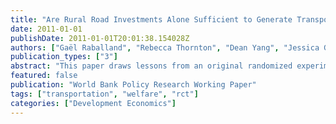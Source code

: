 ```yaml
---
title: "Are Rural Road Investments Alone Sufficient to Generate Transport Flows? Lessons from a Randomized Experiment in Rural Malawi and Policy Implications"
date: 2011-01-01
publishDate: 2011-01-01T20:01:38.154028Z
authors: ["Gaël Raballand", "Rebecca Thornton", "Dean Yang", "Jessica Goldberg", "Niall Keleher", "Annika Müller"]
publication_types: ["3"]
abstract: "This paper draws lessons from an original randomized experiment in Malawi. In order to understand why roads in relatively good condition in rural areas may not be used by buses, a minibus service was subsidized over a six-month period over a distance of 20 kilometers to serve five villages. Using randomly allocated prices for use of the bus, this experiment demonstrates that at very low prices, bus usage is high. Bus usage decreases rapidly with increased prices. However, based on the results on take-up and minibus provider surveys, the experiment demonstrates that at any price, low (with high usage) or high (with low usage), a bus service provider never breaks even on this road. This can contribute to explain why walking or cycling is so widespread on most rural roads in Sub-Saharan Africa. In terms of policy implications, this experiment explains that motorized services need to be subsidized; otherwise a road in good condition will most probably not lead to provision of service at an affordable price for the local population."
featured: false
publication: "World Bank Policy Research Working Paper"
tags: ["transportation", "welfare", "rct"]
categories: ["Development Economics"]
---
```


